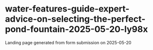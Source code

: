 # water-features-guide-expert-advice-on-selecting-the-perfect-pond-fountain-2025-05-20-ly98x
Landing page generated from form submission on 2025-05-20
